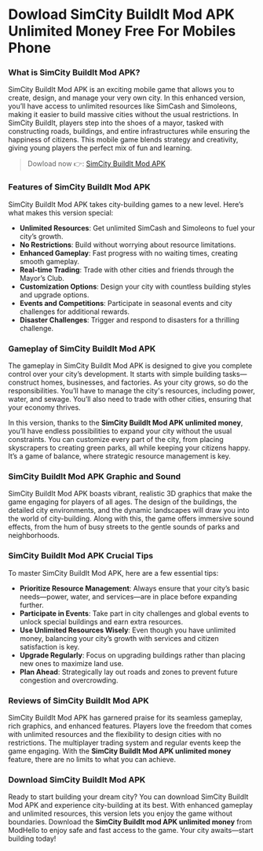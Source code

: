 # Dowload SimCity BuildIt Mod APK Unlimited Money Free For Mobiles Phone

### What is SimCity BuildIt Mod APK?

SimCity BuildIt Mod APK is an exciting mobile game that allows you to create, design, and manage your very own city. In this enhanced version, you’ll have access to unlimited resources like SimCash and Simoleons, making it easier to build massive cities without the usual restrictions. In SimCity BuildIt, players step into the shoes of a mayor, tasked with constructing roads, buildings, and entire infrastructures while ensuring the happiness of citizens. This mobile game blends strategy and creativity, giving young players the perfect mix of fun and learning.


>Dowload now 👉: [SimCity BuildIt Mod APK](https://modhello.com/simcity-buildit/)

### Features of SimCity BuildIt Mod APK

SimCity BuildIt Mod APK takes city-building games to a new level. Here’s what makes this version special:

- **Unlimited Resources**: Get unlimited SimCash and Simoleons to fuel your city’s growth.
- **No Restrictions**: Build without worrying about resource limitations.
- **Enhanced Gameplay**: Fast progress with no waiting times, creating smooth gameplay.
- **Real-time Trading**: Trade with other cities and friends through the Mayor’s Club.
- **Customization Options**: Design your city with countless building styles and upgrade options.
- **Events and Competitions**: Participate in seasonal events and city challenges for additional rewards.
- **Disaster Challenges**: Trigger and respond to disasters for a thrilling challenge.

### Gameplay of SimCity BuildIt Mod APK

The gameplay in SimCity BuildIt Mod APK is designed to give you complete control over your city’s development. It starts with simple building tasks—construct homes, businesses, and factories. As your city grows, so do the responsibilities. You’ll have to manage the city's resources, including power, water, and sewage. You’ll also need to trade with other cities, ensuring that your economy thrives.

In this version, thanks to the **SimCity BuildIt Mod APK unlimited money**, you’ll have endless possibilities to expand your city without the usual constraints. You can customize every part of the city, from placing skyscrapers to creating green parks, all while keeping your citizens happy. It’s a game of balance, where strategic resource management is key.

### SimCity BuildIt Mod APK Graphic and Sound

SimCity BuildIt Mod APK boasts vibrant, realistic 3D graphics that make the game engaging for players of all ages. The design of the buildings, the detailed city environments, and the dynamic landscapes will draw you into the world of city-building. Along with this, the game offers immersive sound effects, from the hum of busy streets to the gentle sounds of parks and neighborhoods.

### SimCity BuildIt Mod APK Crucial Tips

To master SimCity BuildIt Mod APK, here are a few essential tips:

- **Prioritize Resource Management**: Always ensure that your city’s basic needs—power, water, and services—are in place before expanding further.
- **Participate in Events**: Take part in city challenges and global events to unlock special buildings and earn extra resources.
- **Use Unlimited Resources Wisely**: Even though you have unlimited money, balancing your city’s growth with services and citizen satisfaction is key.
- **Upgrade Regularly**: Focus on upgrading buildings rather than placing new ones to maximize land use.
- **Plan Ahead**: Strategically lay out roads and zones to prevent future congestion and overcrowding.

### Reviews of SimCity BuildIt Mod APK

SimCity BuildIt Mod APK has garnered praise for its seamless gameplay, rich graphics, and enhanced features. Players love the freedom that comes with unlimited resources and the flexibility to design cities with no restrictions. The multiplayer trading system and regular events keep the game engaging. With the **SimCity BuildIt Mod APK unlimited money** feature, there are no limits to what you can achieve.

### Download SimCity BuildIt Mod APK

Ready to start building your dream city? You can download SimCity BuildIt Mod APK and experience city-building at its best. With enhanced gameplay and unlimited resources, this version lets you enjoy the game without boundaries. Download the **SimCity BuildIt mod APK unlimited money** from ModHello to enjoy safe and fast access to the game. Your city awaits—start building today!
